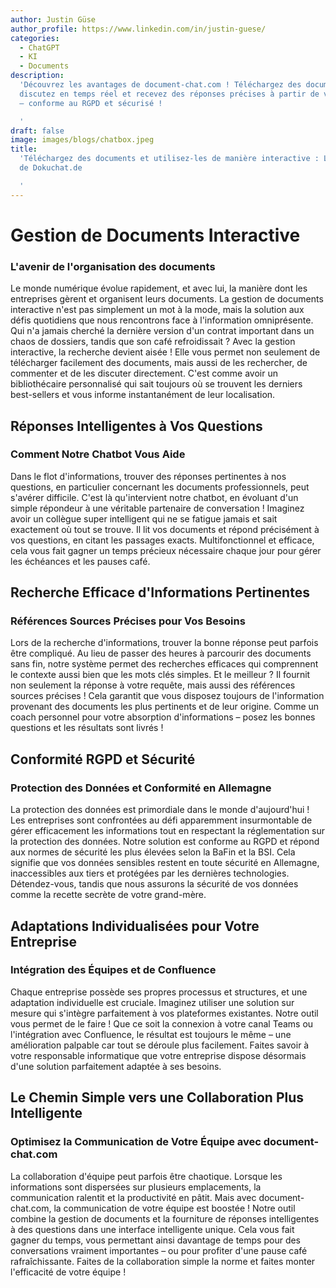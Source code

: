 ```yaml
---
author: Justin Güse
author_profile: https://www.linkedin.com/in/justin-guese/
categories:
  - ChatGPT
  - KI
  - Documents
description:
  'Découvrez les avantages de document-chat.com ! Téléchargez des documents,
  discutez en temps réel et recevez des réponses précises à partir de vos fichiers
  – conforme au RGPD et sécurisé !

  '
draft: false
image: images/blogs/chatbox.jpeg
title:
  'Téléchargez des documents et utilisez-les de manière interactive : Les avantages
  de Dokuchat.de

  '
---
```


# Gestion de Documents Interactive

### L'avenir de l'organisation des documents

Le monde numérique évolue rapidement, et avec lui, la manière dont les entreprises gèrent et organisent leurs documents. La gestion de documents interactive n'est pas simplement un mot à la mode, mais la solution aux défis quotidiens que nous rencontrons face à l'information omniprésente. Qui n'a jamais cherché la dernière version d'un contrat important dans un chaos de dossiers, tandis que son café refroidissait ? Avec la gestion interactive, la recherche devient aisée ! Elle vous permet non seulement de télécharger facilement des documents, mais aussi de les rechercher, de commenter et de les discuter directement. C'est comme avoir un bibliothécaire personnalisé qui sait toujours où se trouvent les derniers best-sellers et vous informe instantanément de leur localisation.

## Réponses Intelligentes à Vos Questions

### Comment Notre Chatbot Vous Aide

Dans le flot d'informations, trouver des réponses pertinentes à nos questions, en particulier concernant les documents professionnels, peut s'avérer difficile. C'est là qu'intervient notre chatbot, en évoluant d'un simple répondeur à une véritable partenaire de conversation ! Imaginez avoir un collègue super intelligent qui ne se fatigue jamais et sait exactement où tout se trouve. Il lit vos documents et répond précisément à vos questions, en citant les passages exacts. Multifonctionnel et efficace, cela vous fait gagner un temps précieux nécessaire chaque jour pour gérer les échéances et les pauses café.

## Recherche Efficace d'Informations Pertinentes

### Références Sources Précises pour Vos Besoins

Lors de la recherche d'informations, trouver la bonne réponse peut parfois être compliqué. Au lieu de passer des heures à parcourir des documents sans fin, notre système permet des recherches efficaces qui comprennent le contexte aussi bien que les mots clés simples. Et le meilleur ? Il fournit non seulement la réponse à votre requête, mais aussi des références sources précises ! Cela garantit que vous disposez toujours de l'information provenant des documents les plus pertinents et de leur origine. Comme un coach personnel pour votre absorption d'informations – posez les bonnes questions et les résultats sont livrés !

## Conformité RGPD et Sécurité

### Protection des Données et Conformité en Allemagne

La protection des données est primordiale dans le monde d'aujourd'hui ! Les entreprises sont confrontées au défi apparemment insurmontable de gérer efficacement les informations tout en respectant la réglementation sur la protection des données. Notre solution est conforme au RGPD et répond aux normes de sécurité les plus élevées selon la BaFin et la BSI. Cela signifie que vos données sensibles restent en toute sécurité en Allemagne, inaccessibles aux tiers et protégées par les dernières technologies. Détendez-vous, tandis que nous assurons la sécurité de vos données comme la recette secrète de votre grand-mère.

## Adaptations Individualisées pour Votre Entreprise

### Intégration des Équipes et de Confluence

Chaque entreprise possède ses propres processus et structures, et une adaptation individuelle est cruciale. Imaginez utiliser une solution sur mesure qui s'intègre parfaitement à vos plateformes existantes. Notre outil vous permet de le faire ! Que ce soit la connexion à votre canal Teams ou l'intégration avec Confluence, le résultat est toujours le même – une amélioration palpable car tout se déroule plus facilement. Faites savoir à votre responsable informatique que votre entreprise dispose désormais d'une solution parfaitement adaptée à ses besoins.

## Le Chemin Simple vers une Collaboration Plus Intelligente

### Optimisez la Communication de Votre Équipe avec document-chat.com

La collaboration d'équipe peut parfois être chaotique. Lorsque les informations sont dispersées sur plusieurs emplacements, la communication ralentit et la productivité en pâtit. Mais avec document-chat.com, la communication de votre équipe est boostée ! Notre outil combine la gestion de documents et la fourniture de réponses intelligentes à des questions dans une interface intelligente unique. Cela vous fait gagner du temps, vous permettant ainsi davantage de temps pour des conversations vraiment importantes – ou pour profiter d'une pause café rafraîchissante. Faites de la collaboration simple la norme et faites monter l'efficacité de votre équipe !
